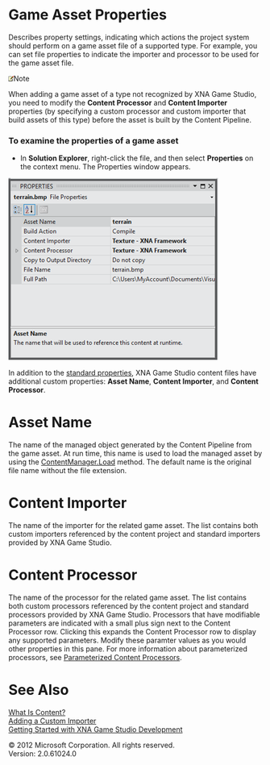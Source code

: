 ﻿

# Game Asset Properties

Describes property settings, indicating which actions the project system should perform on a game asset file of a supported type. For example, you can set file properties to indicate the importer and processor to be used for the game asset file.

![](note.gif)Note

When adding a game asset of a type not recognized by XNA Game Studio, you need to modify the **Content Processor** and **Content Importer** properties (by specifying a custom processor and custom importer that build assets of this type) before the asset is built by the Content Pipeline.

### To examine the properties of a game asset

*   In **Solution Explorer**, right-click the file, and then select **Properties** on the context menu. The Properties window appears.
    

![](VS11AssetProperties.png)

In addition to the [standard properties](http://msdn.microsoft.com/en-us/library/0c6xyb66.aspx), XNA Game Studio content files have additional custom properties: **Asset Name**, **Content Importer**, and **Content Processor**.

# Asset Name

The name of the managed object generated by the Content Pipeline from the game asset. At run time, this name is used to load the managed asset by using the [ContentManager.Load](M_Microsoft_Xna_Framework_Content_ContentManager_Load``1.md) method. The default name is the original file name without the file extension.

# Content Importer

The name of the importer for the related game asset. The list contains both custom importers referenced by the content project and standard importers provided by XNA Game Studio.

# Content Processor

The name of the processor for the related game asset. The list contains both custom processors referenced by the content project and standard processors provided by XNA Game Studio. Processors that have modifiable parameters are indicated with a small plus sign next to the Content Processor row. Clicking this expands the Content Processor row to display any supported parameters. Modify these paramter values as you would other properties in this pane. For more information about parameterized processors, see [Parameterized Content Processors](CP_StdParamProcs.md).

# See Also

[What Is Content?](CP_Overview.md)  
[Adding a Custom Importer](CP_AddCustomProcImp.md)  
[Getting Started with XNA Game Studio Development](Getting_Started.md)  

© 2012 Microsoft Corporation. All rights reserved.  
Version: 2.0.61024.0